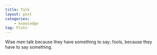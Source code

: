 ```yaml
---
title: Talk
layout: post
categories:
    - knowledge
tag: Plato
---
```


Wise men talk because they have something to say; fools, because they have to say something.